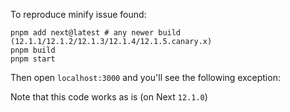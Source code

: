 To reproduce minify issue found:

```
pnpm add next@latest # any newer build (12.1.1/12.1.2/12.1.3/12.1.4/12.1.5.canary.x)
pnpm build
pnpm start
```

Then open `localhost:3000` and you'll see the following exception:

Note that this code works as is (on Next `12.1.0`)

